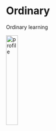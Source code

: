 # Ordinary
Ordinary learning

<img src="https://cdn.jsdelivr.net/gh/AppleisTasty/PicGarage/tmp/202202030226460.PNG" alt="profile" style="width: 25%;" />

